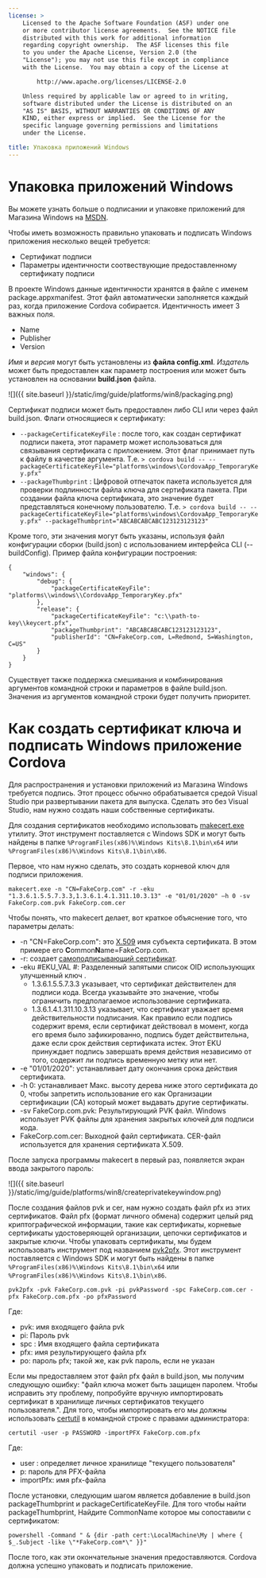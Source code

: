 ```yaml
---
license: >
    Licensed to the Apache Software Foundation (ASF) under one
    or more contributor license agreements.  See the NOTICE file
    distributed with this work for additional information
    regarding copyright ownership.  The ASF licenses this file
    to you under the Apache License, Version 2.0 (the
    "License"); you may not use this file except in compliance
    with the License.  You may obtain a copy of the License at

        http://www.apache.org/licenses/LICENSE-2.0

    Unless required by applicable law or agreed to in writing,
    software distributed under the License is distributed on an
    "AS IS" BASIS, WITHOUT WARRANTIES OR CONDITIONS OF ANY
    KIND, either express or implied.  See the License for the
    specific language governing permissions and limitations
    under the License.

title: Упаковка приложений Windows
---
```


# Упаковка приложений Windows

Вы можете узнать больше о подписании и упаковке приложений для Магазина Windows на [MSDN][1].

Чтобы иметь возможность правильно упаковать и подписать Windows приложения несколько вещей требуется:

  * Сертификат подписи
  * Параметры идентичности соотвествующие предоставленному сертификату подписи

В проекте Windows данные идентичности хранятся в файле с именем package.appxmanifest. Этот файл автоматически заполняется каждый раз, когда приложение Cordova собирается. Идентичность имеет 3 важных поля.

  * Name
  * Publisher
  * Version

*Имя* и *версия* могут быть установлены из **файла config.xml**. *Издатель* может быть предоставлен как параметр построения или может быть установлен на основании **build.json** файла.

![]({{ site.baseurl }}/static/img/guide/platforms/win8/packaging.png)

Сертификат подписи может быть предоставлен либо CLI или через файл build.json. Флаги относящиеся к сертификату:

  * `--packageCertificateKeyFile` : после того, как создан сертификат подписи пакета, этот параметр может использоваться для связывания сертификата с приложением. Этот флаг принимает путь к файлу в качестве аргумента. Т.е. `> cordova build -- --packageCertificateKeyFile="platforms\windows\CordovaApp_TemporaryKey.pfx"`
  * `--packageThumbprint` : Цифровой отпечаток пакета используется для проверки подлинности файла ключа для сертификата пакета. При создании файла ключа сертификата, это значение будет представляться конечному пользователю. Т.е. `> cordova build -- --packageCertificateKeyFile="platforms\windows\CordovaApp_TemporaryKey.pfx" --packageThumbprint="ABCABCABCABC123123123123"`

Кроме того, эти значения могут быть указаны, используя файл конфигурации сборки (build.json) с использованием интерфейса CLI (--buildConfig). Пример файла конфигурации построения:

    {
        "windows": {
            "debug": {
                "packageCertificateKeyFile": "platforms\\windows\\CordovaApp_TemporaryKey.pfx"
            },
            "release": {
                "packageCertificateKeyFile": "c:\\path-to-key\\keycert.pfx",
                "packageThumbprint": "ABCABCABCABC123123123123",
                "publisherId": "CN=FakeCorp.com, L=Redmond, S=Washington, C=US"
            }
        }
    }
    

Существует также поддержка смешивания и комбинирования аргументов командной строки и параметров в файле build.json. Значения из аргументов командной строки будет получить приоритет.

# Как создать сертификат ключа и подписать Windows приложение Cordova

Для распространения и установки приложений из Магазина Windows требуется подпись. Этот процесс обычно обрабатывается средой Visual Studio при развертывании пакета для выпуска. Сделать это без Visual Studio, нам нужно создать наши собственные сертификаты.

Для создания сертификатов необходимо использовать [makecert.exe][2] утилиту. Этот инструмент поставляется с Windows SDK и могут быть найдены в папке `%ProgramFiles(x86)%\Windows Kits\8.1\bin\x64` или `%ProgramFiles(x86)%\Windows Kits\8.1\bin\x86`.

Первое, что нам нужно сделать, это создать корневой ключ для подписи приложения.

`makecert.exe -n "CN=FakeCorp.com" -r -eku "1.3.6.1.5.5.7.3.3,1.3.6.1.4.1.311.10.3.13" -e "01/01/2020" –h 0 -sv FakeCorp.com.pvk FakeCorp.com.cer`

Чтобы понять, что makecert делает, вот краткое объяснение того, что параметры делать:

  * -n "CN=FakeCorp.com": это [X.509](http://en.wikipedia.org/wiki/X.509) имя субъекта сертификата. В этом примере его **C**ommon**N**ame=FakeCorp.com.
  * -r: создает [самоподписывающий сертификат](http://en.wikipedia.org/wiki/Self-signed_certificate).
  * -eku #EKU_VAL #: Разделенный запятыми список OID использующих улучшенный ключ . 
      * 1.3.6.1.5.5.7.3.3 указывает, что сертификат действителен для подписи кода. Всегда указывайте это значение, чтобы ограничить предполагаемое использование сертификата.
      * 1.3.6.1.4.1.311.10.3.13 указывает, что сертификат уважает время действительности подписания. Как правило если подпись содержит время, если сертификат действовал в момент, когда его время было зафикированно, подпись будет действительна, даже если срок действия сертификата истек. Этот EKU принуждает подпись завершать время действия независимо от того, содержит ли подпись временную метку или нет.
  * -e "01/01/2020": устанавливает дату окончания срока действия сертификата. 
  * -h 0: устанавливает Макс. высоту дерева ниже этого сертификата до 0, чтобы запретить использование его как Организации сертификации (CA) который может выдавать другие сертификаты.
  * -sv FakeCorp.com.pvk: Результирующий PVK файл. Windows использует PVK файлы для хранения закрытых ключей для подписи кода.
  * FakeCorp.com.cer: Выходной файл сертификата. CER-файл используется для хранения сертификата X.509.

После запуска программы makecert в первый раз, появляется экран ввода закрытого пароль:

![]({{ site.baseurl }}/static/img/guide/platforms/win8/createprivatekeywindow.png)

После создания файлов pvk и cer, нам нужно создать файл pfx из этих сертификатов. Файл pfx (формат личного обмена) содержит целый ряд криптографической информации, такие как сертификаты, корневые сертификаты удостоверяющей организации, цепочки сертификатов и закрытые ключи. Чтобы упаковать сертификаты, мы будем использовать инструмент под названием [pvk2pfx][3]. Этот инструмент поставляется с Windows SDK и могут быть найдены в папке `%ProgramFiles(x86)%\Windows Kits\8.1\bin\x64` или `%ProgramFiles(x86)%\Windows Kits\8.1\bin\x86`.

`pvk2pfx -pvk FakeCorp.com.pvk -pi pvkPassword -spc FakeCorp.com.cer -pfx FakeCorp.com.pfx -po pfxPassword`

Где:

  * pvk: имя входящего файла pvk
  * pi: Пароль pvk
  * spc : Имя входящего файла сертификата
  * pfx: имя результирующего файла pfx
  * pо: пароль pfx; такой же, как pvk пароль, если не указан

Если мы предоставляем этот файл pfx файл в build.json, мы получим следующую ошибку: "файл ключа может быть защищен паролем. Чтобы исправить эту проблему, попробуйте вручную импортировать сертификат в хранилище личных сертификатов текущего пользователя.". Для того, чтобы импортировать его мы должны использовать [certutil][4] в командной строке с правами администратора:

`certutil -user -p PASSWORD -importPFX FakeCorp.com.pfx`

Где:

  * user : определяет личное хранилище "текущего пользователя"
  * p: пароль для PFX-файла
  * importPfx: имя pfx-файла

После установки, следующим шагом является добавление в build.json packageThumbprint и packageCertificateKeyFile. Для того чтобы найти packageThumbprint, Найдите CommonName которое мы сопоставили с сертификатом:

`powershell -Command " & {dir -path cert:\LocalMachine\My | where { $_.Subject -like \"*FakeCorp.com*\" }}"`

После того, как эти окончательные значения предоставляются. Cordova должна успешно упаковать и подписать приложение.

[1]: https://msdn.microsoft.com/en-us/library/hh446593(v=vs.85).aspx
[2]: https://msdn.microsoft.com/en-us/library/ff548309(v=vs.85).aspx
[3]: https://msdn.microsoft.com/en-us/library/ff550672(v=vs.85).aspx
[4]: https://technet.microsoft.com/en-us/library/ee624045(v=ws.10).aspx
